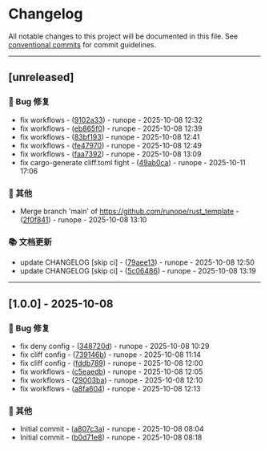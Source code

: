 # Changelog

All notable changes to this project will be documented in this file. See [conventional commits](https://www.conventionalcommits.org/) for commit guidelines.

---
## [unreleased]

### 🐛 Bug 修复

- fix workflows - ([9102a33](https://github.com/runope/rust_template/commit/9102a33eb94e2ad35b7c70ba152b3ef43f95eabe)) - runope - 2025-10-08 12:32
- fix workflows - ([eb865f0](https://github.com/runope/rust_template/commit/eb865f05ca4008d955a4a828b288d9ad9a8479fd)) - runope - 2025-10-08 12:39
- fix workflows - ([83bf193](https://github.com/runope/rust_template/commit/83bf19371f4d9125a41cd9f74c54f0b7e93ff3aa)) - runope - 2025-10-08 12:41
- fix workflows - ([fe47970](https://github.com/runope/rust_template/commit/fe479702ea3bb5191cc81fc6151ab34bf3769a30)) - runope - 2025-10-08 12:49
- fix workflows - ([faa7392](https://github.com/runope/rust_template/commit/faa73924a9edba9a9995232f2fe5a969bfad1746)) - runope - 2025-10-08 13:09
- fix cargo-generate cliff.toml fight - ([49ab0ca](https://github.com/runope/rust_template/commit/49ab0ca6598644995c7aae85d2ea126510033b80)) - runope - 2025-10-11 17:06

### 💼 其他

- Merge branch 'main' of https://github.com/runope/rust_template - ([2f0f841](https://github.com/runope/rust_template/commit/2f0f8412d3ccc1bfcf34650a1c573156e21d6d3c)) - runope - 2025-10-08 13:10

### 📚 文档更新

- update CHANGELOG [skip ci] - ([79aee13](https://github.com/runope/rust_template/commit/79aee13c026a6d8dcb41d0396a3c93f1ff11314b)) - runope - 2025-10-08 12:50
- update CHANGELOG [skip ci] - ([5c06486](https://github.com/runope/rust_template/commit/5c064863765184aceef6d6cc5c55c4f3e94df58a)) - runope - 2025-10-08 13:19

---
## [1.0.0] - 2025-10-08

### 🐛 Bug 修复

- fix deny config - ([348720d](https://github.com/runope/rust_template/commit/348720df18214e2f1f244f17b4445fc4c9cfca96)) - runope - 2025-10-08 10:29
- fix cliff config - ([739146b](https://github.com/runope/rust_template/commit/739146bce6600613cabe10ceb71f97840fb8b890)) - runope - 2025-10-08 11:14
- fix cliff config - ([fddb789](https://github.com/runope/rust_template/commit/fddb789da367b34f97954595864f30e3b346e09f)) - runope - 2025-10-08 12:00
- fix workflows - ([c5eaedb](https://github.com/runope/rust_template/commit/c5eaedb48cda821bbb41adcfb9016dbde199dc40)) - runope - 2025-10-08 12:05
- fix workflows - ([29003ba](https://github.com/runope/rust_template/commit/29003ba0dd05877a1d2e39de807757ef59228d3d)) - runope - 2025-10-08 12:10
- fix workflows - ([a8fa604](https://github.com/runope/rust_template/commit/a8fa604fef47178554e983b90d51473a7e3c0651)) - runope - 2025-10-08 12:13

### 💼 其他

- Initial commit - ([a807c3a](https://github.com/runope/rust_template/commit/a807c3ac0711a2acbf0438ae3e1223d9dbacdcdc)) - runope - 2025-10-08 08:04
- Initial commit - ([b0d71e8](https://github.com/runope/rust_template/commit/b0d71e81b1d4eefa2a55d6bf6fc920e36482bb9b)) - runope - 2025-10-08 08:18

<!-- generated by git-cliff -->
